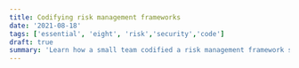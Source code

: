 ```yaml
---
title: Codifying risk management frameworks
date: '2021-08-18'
tags: ['essential', 'eight', 'risk','security','code']
draft: true
summary: 'Learn how a small team codified a risk management framework supporting Australian organisations uplift their security posture'
---
```



